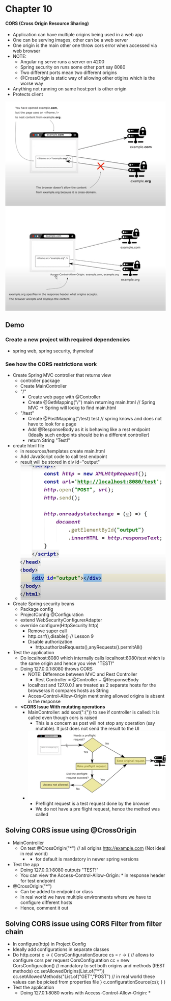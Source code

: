 # Chapter 10

#### CORS (Cross Origin Resource Sharing)

- Application can have multiple origins being used in a web app
- One can be serving images, other can be a web server 
- One origin is the main other one throw cors error when accessed via web browser
- NOTE:
    - Angular ng serve runs a server on 4200
    - Spring security on runs some other port say 8080
    - Two different ports mean two different origins
    - @CrossOrigin is static way of allowing other otigins which is the worse way
- Anything not running on same host:port is other origin
- Protects client

![diagram1](src/main/resources/diagram1.png)
<br />
![diagram2](src/main/resources/diagram2.png)


## Demo

### Create a new project with required dependencies
- spring web, spring security, thymeleaf

### See how the CORS restrictions work
- Create Spring MVC controller that returns view
    - controller package
    - Create MainController
    - "/"
        - Create web page with @Controller
        - Create @GetMapping("/") main returning main.html // Spring MVC -> Spring will lookg to find main.html
    - "/test"
        - Create @PostMapping("/test) test // spring knows and does not have to look for a page
        - Add @ResponseBody as it is behaving like a rest endpoint (Ideally such endpoints should be in a different controller) 
        - return String "Test!"
- create html file
    - in resources/templates create main.html
    - Add JavaScript code to call test endpoint
    - result will be stored in div id="output"
    - ![script1](src/main/resources/script1.png)
- Create Spring security beans
    - Package config
    - ProjectConfig @Configuration
    - extend WebSecurityConfigurerAdapter
    - override configure(HttpSecurity http)
        - Remove super call
        - http.csrf(),disable() // Lesson 9
        - Disable authorization
            - http.authorizeRequests(),anyRequests().permitAll()
- Test the application
    - Do localhost:8080 which internally calls localhost:8080/test which is the same origin and hence you view "TEST!"
    - Doing 127.0.0.1:8080 throws CORS
        - NOTE: Difference between MVC and Rest Controller
            - Rest Controller = @Controller + @ResponseBody
        - localhost and 127.0.0.1 are treated as 2 separate hosts for the browseras it compares hosts as String
        - Acces-Control-Allow-Origin mentioning allowed origins is absent in the response
    - <b><CORS Issue With mutating operations</b>
        - MainController: add sout(":(")) to see if controller is called: It is called even though cors is raised
            - This is a concern as post will not stop any operation (say mutable). It just does not send the result to the UI
        - ![diagram3](src/main/resources/diagram3.png)
            - Preflight request is a test request done by the browser
            - We do not have a pre flight request, hence the method was called

## Solving CORS issue using @CrossOrigin  
- MainController
    - On test @CrossOrigin("*") // all origins http://example.com (Not ideal in real world)
        - * for default is mandatory in newer spring versions
- Test the app
    - Doing 127.0.0.1:8080 outputs "TEST!"
    - You can view the Access-Control-Allow-Origin: * in response header for test endpoint
- @CrossOrigin("*")
    - Can be added to endpoint or class
    - In real world we have multiple environments where we have to configure different hosts
    - Hence, comment it out
    
## Solving CORS issue using CORS Filter from filter chain
- In configure(http) in Project Config
- Ideally add configurations in separate classes
- Do http.cors( c -> { 
    CorsConfigurationSource cs = r -> {
        // allows to configure cors per request
        CorsConfiguration cc = new CorsConfiguration()
        // mandatory to set both origins and methods (REST methods)
        cc.setAllowedOrigins(List.of("*")) 
        cc.setAllowedMethods("List.of("GET","POST")
        // in real world these values can be picked from properties file
    }
  c.configurationSource(cs);
} )
- Test the application
    - Doing 127.0.1:8080 works with Access-Control-Allow-Origin: *
    